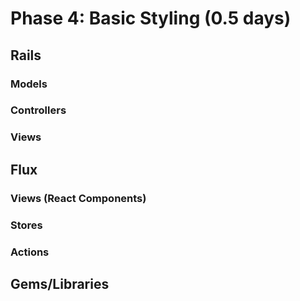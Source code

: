 # Phase 4: Basic Styling (0.5 days)

## Rails
### Models

### Controllers

### Views

## Flux
### Views (React Components)

### Stores

### Actions

## Gems/Libraries
